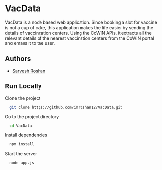
# VacData

VacData is a node based web application. Since booking a slot for vaccine is not a cup of cake, this application makes the life easier by sending the details of vaccincation centers. Using the CoWIN APIs, it extracts all the relevant details of the nearest vaccination centers from the CoWIN portal and emails it to the user. 



## Authors

- [Sarvesh Roshan](https://www.github.com/imroshan12)


## Run Locally

Clone the project

```bash
  git clone https://github.com/imroshan12/VacData.git
```

Go to the project directory

```bash
  cd VacData
```

Install dependencies

```bash
  npm install
```

Start the server

```bash
  node app.js
```
